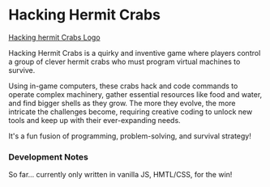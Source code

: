 # Hacking Hermit Crabs

[Hacking hermit Crabs Logo](hermit-crab.webp)

Hacking Hermit Crabs is a quirky and inventive game where players control a group of clever hermit crabs who must program virtual machines to survive.

Using in-game computers, these crabs hack and code commands to operate complex machinery, gather essential resources like food and water, and find bigger shells as they grow. The more they evolve, the more intricate the challenges become, requiring creative coding to unlock new tools and keep up with their ever-expanding needs. 
 
It's a fun fusion of programming, problem-solving, and survival strategy!

### Development Notes

So far... currently only written in vanilla JS, HMTL/CSS, for the win!
